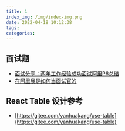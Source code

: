```yaml
---
title: 1
index_img: /img/index-img.png
date: 2022-04-18 10:12:38
tags:
categories:
---
```


## 面试题

- [面试分享：两年工作经验成功面试阿里P6总结](https://juejin.cn/post/6844903928442667015)
- [在阿里我是如何当面试官的](https://juejin.cn/post/6844904093425598471#heading-39)

## React Table 设计参考

- [https://gitee.com/yanhuakang/use-table](https://gitee.com/yanhuakang/use-table)
